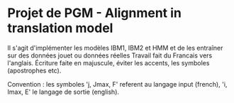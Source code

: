 # Projet de PGM - Alignment in translation model

Il s'agit d'implémenter les modèles IBM1, IBM2 et HMM et de les entraîner sur des données jouet ou données réelles
Travail fait du Francais vers l'anglais.
Écriture faite en majuscule, éviter les accents, les symboles (apostrophes etc).

Convention : les symboles 'j, Jmax, F' referent au langage input (french), 'i, Imax, E' le langage de sortie (english).
